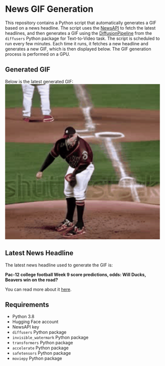 # News GIF Generation
This repository contains a Python script that automatically generates a GIF based on a news headline. The script uses the [NewsAPI](https://newsapi.org/) to fetch the latest headlines, and then generates a GIF using the [DiffusionPipeline](https://github.com/huggingface/diffusers) from the `diffusers` Python package for Text-to-Video task.
The script is scheduled to run every few minutes. Each time it runs, it fetches a new headline and generates a new GIF, which is then displayed below. The GIF generation process is performed on a GPU.

## Generated GIF
Below is the latest generated GIF:
![Generated GIF](output.gif?raw=true&v=1698584842)

## Latest News Headline
The latest news headline used to generate the GIF is:

**Pac-12 college football Week 9 score predictions, odds: Will Ducks, Beavers win on the road?**

You can read more about it [here](https://www.oregonlive.com/collegefootball/2023/10/pac-12-college-football-week-9-score-predictions-odds-will-ducks-beavers-win-on-the-road.html).

## Requirements
- Python 3.8
- Hugging Face account
- NewsAPI key
- `diffusers` Python package
- `invisible_watermark` Python package
- `transformers` Python package
- `accelerate` Python package
- `safetensors` Python package
- `moviepy` Python package
